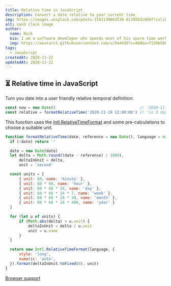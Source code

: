 ```yaml
---
title: Relative time in JavaScript
description: Convert a date relative to your current time
img: https://images.unsplash.com/photo-1501139083538-0139583c060f?ixlib=rb-1.2.1&ixid=eyJhcHBfaWQiOjEyMDd9&auto=format&fit=crop&w=1500&q=80
alt: sand clock image
author: 
  name: Nick
  bio: I am a software developer who spends most of his spare time working on open source projects. I also like taking pictures and playing table football.
  img: https://avatars1.githubusercontent.com/u/544436?s=460&u=f229b588fbb1b79aab2ab6f029cec5e6e7909af1&v=4
tags: 
  - JavaScript
createdAt: 2020-11-22
updatedAt: 2020-11-22
---
```


## ⏳ Relative time in JavaScript

Turn you date into a user friendly relative temporal definition:

 ```javascript
const now = new Date()                                     // '2020-11-16 14:00'
const relative = formatRelativeTime('2020-11-19 12:00:00') // 'in 3 days'
 ```

This function uses the [Intl.RelativeTimeFormat](https://developer.mozilla.org/en-US/docs/Web/JavaScript/Reference/Global_Objects/Intl/RelativeTimeFormat) and some pre-calculations to choose a suitable unit.

```javascript
function formatRelativeTime(date, reference = new Date(), language = navigator.language) {
  if (!date) return ''

  date = new Date(date)
  let delta = Math.round((date - reference) / 1000),
      deltaInUnit = delta,
      unit = 'second'

  const units = [
      { unit: 60, name: 'minute' },
      { unit: 60 * 60, name: 'hour' },
      { unit: 60 * 60 * 24, name: 'day' },
      { unit: 60 * 60 * 24 * 7, name: 'week' },
      { unit: 60 * 60 * 24 * 30, name: 'month' },
      { unit: 60 * 60 * 24 * 400, name: 'year' }
  ]

  for (let u of units) {
      if (Math.abs(delta) > u.unit) {
          deltaInUnit = delta / u.unit
          unit = u.name
      }
  }

  return new Intl.RelativeTimeFormat(language, {
      style: 'long',
      numeric: 'auto',
  }).format(deltaInUnit.toFixed(0), unit)
}
```
[Browser support](https://developer.mozilla.org/en-US/docs/Web/JavaScript/Reference/Global_Objects/Intl/RelativeTimeFormat#Browser_compatibility)
